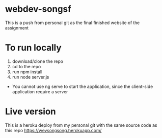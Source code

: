 # webdev-songsf
This is a push from personal git as the final finished website of the assignment

# To run locally
1. download/clone the repo
2. cd to the repo
3. run npm install
4. run node server.js
* You cannot use ng serve to start the application, since the client-side application require a server
# Live version
This is a heroku deploy from my personal git with the same source code as this repo
https://wevsongsong.herokuapp.com/

